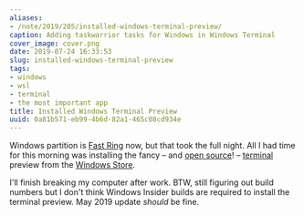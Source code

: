 ```yaml
---
aliases:
- /note/2019/205/installed-windows-terminal-preview/
caption: Adding taskwarrior tasks for Windows in Windows Terminal
cover_image: cover.png
date: 2019-07-24 16:33:53
slug: installed-windows-terminal-preview
tags:
- windows
- wsl
- terminal
- the most important app
title: Installed Windows Terminal Preview
uuid: 0a81b571-eb99-4b6d-82a1-465c08cd934e
---
```


Windows partition is [Fast Ring][] now, but that took the full night. All
I had time for this morning was installing the fancy – and [open source][]! –
[terminal][] preview from the [Windows Store][].

[Fast Ring]: https://insider.windows.com/en-us/how-to-overview/
[open source]: https://github.com/microsoft/terminal/blob/master/LICENSE
[terminal]: https://devblogs.microsoft.com/commandline/windows-terminal-microsoft-store-preview-release/
[Windows Store]: https://www.microsoft.com/en-us/p/windows-terminal-preview/9n0dx20hk701?activetab=pivot:overviewtab

I'll finish breaking my computer after work. BTW, still figuring out build
numbers but I don't think Windows Insider builds are required to install the
terminal preview. May 2019 update *should* be fine.